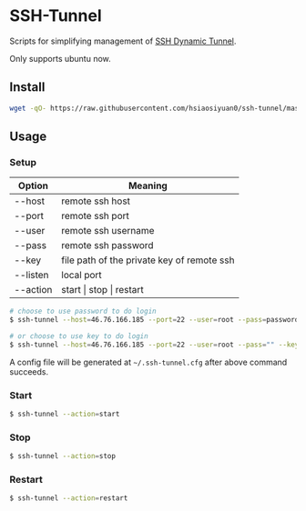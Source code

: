 # SSH-Tunnel

Scripts for simplifying management of [SSH Dynamic Tunnel](https://help.ubuntu.com/community/SSH/OpenSSH/PortForwarding#Dynamic_Port_Forwarding).

Only supports ubuntu now.

## Install

```bash
wget -qO- https://raw.githubusercontent.com/hsiaosiyuan0/ssh-tunnel/master/install.sh | bash
```

## Usage

### Setup

Option | Meaning
-------|---------
--host | remote ssh host
--port | remote ssh port
--user | remote ssh username
--pass | remote ssh password
--key  | file path of the private key of remote ssh
--listen | local port
--action | start \| stop \| restart

```bash
# choose to use password to do login
$ ssh-tunnel --host=46.76.166.185 --port=22 --user=root --pass=password --listen=7070

# or choose to use key to do login
$ ssh-tunnel --host=46.76.166.185 --port=22 --user=root --pass="" --key="file_path_of_your_private_key" --listen=7070
```

A config file will be generated at `~/.ssh-tunnel.cfg` after above command succeeds.

### Start

```bash
$ ssh-tunnel --action=start
```

### Stop

```bash
$ ssh-tunnel --action=stop
```

### Restart

```bash
$ ssh-tunnel --action=restart
```
